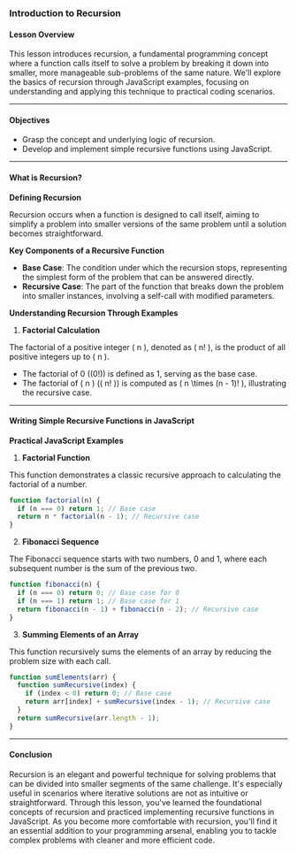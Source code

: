 ### **Introduction to Recursion**

#### Lesson Overview

This lesson introduces recursion, a fundamental programming concept where a function calls itself to solve a problem by breaking it down into smaller, more manageable sub-problems of the same nature. We'll explore the basics of recursion through JavaScript examples, focusing on understanding and applying this technique to practical coding scenarios.

---

#### Objectives

- Grasp the concept and underlying logic of recursion.
- Develop and implement simple recursive functions using JavaScript.

---

#### What is Recursion?

**Defining Recursion**

Recursion occurs when a function is designed to call itself, aiming to simplify a problem into smaller versions of the same problem until a solution becomes straightforward.

**Key Components of a Recursive Function**

- **Base Case**: The condition under which the recursion stops, representing the simplest form of the problem that can be answered directly.
- **Recursive Case**: The part of the function that breaks down the problem into smaller instances, involving a self-call with modified parameters.

**Understanding Recursion Through Examples**

1. **Factorial Calculation**

The factorial of a positive integer \( n \), denoted as \( n! \), is the product of all positive integers up to \( n \).

- The factorial of 0 (\(0!\)) is defined as 1, serving as the base case.
- The factorial of \( n \) (\( n! \)) is computed as \( n \times (n - 1)! \), illustrating the recursive case.

---

#### Writing Simple Recursive Functions in JavaScript

**Practical JavaScript Examples**

1. **Factorial Function**

This function demonstrates a classic recursive approach to calculating the factorial of a number.

```javascript
function factorial(n) {
  if (n === 0) return 1; // Base case
  return n * factorial(n - 1); // Recursive case
}
```

2. **Fibonacci Sequence**

The Fibonacci sequence starts with two numbers, 0 and 1, where each subsequent number is the sum of the previous two.

```javascript
function fibonacci(n) {
  if (n === 0) return 0; // Base case for 0
  if (n === 1) return 1; // Base case for 1
  return fibonacci(n - 1) + fibonacci(n - 2); // Recursive case
}
```

3. **Summing Elements of an Array**

This function recursively sums the elements of an array by reducing the problem size with each call.

```javascript
function sumElements(arr) {
  function sumRecursive(index) {
    if (index < 0) return 0; // Base case
    return arr[index] + sumRecursive(index - 1); // Recursive case
  }
  return sumRecursive(arr.length - 1);
}
```

---

#### Conclusion

Recursion is an elegant and powerful technique for solving problems that can be divided into smaller segments of the same challenge. It's especially useful in scenarios where iterative solutions are not as intuitive or straightforward. Through this lesson, you've learned the foundational concepts of recursion and practiced implementing recursive functions in JavaScript. As you become more comfortable with recursion, you'll find it an essential addition to your programming arsenal, enabling you to tackle complex problems with cleaner and more efficient code.